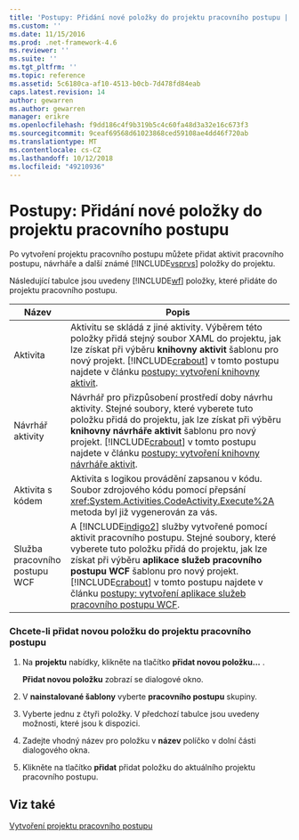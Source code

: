 ```yaml
---
title: 'Postupy: Přidání nové položky do projektu pracovního postupu | Dokumentace Microsoftu'
ms.custom: ''
ms.date: 11/15/2016
ms.prod: .net-framework-4.6
ms.reviewer: ''
ms.suite: ''
ms.tgt_pltfrm: ''
ms.topic: reference
ms.assetid: 5c6180ca-af10-4513-b0cb-7d478fd84eab
caps.latest.revision: 14
author: gewarren
ms.author: gewarren
manager: erikre
ms.openlocfilehash: f9dd186c4f9b319b5c4c60fa48d3a32e16c673f3
ms.sourcegitcommit: 9ceaf69568d61023868ced59108ae4dd46f720ab
ms.translationtype: MT
ms.contentlocale: cs-CZ
ms.lasthandoff: 10/12/2018
ms.locfileid: "49210936"
---
```

# <a name="how-to-add-a-new-item-to-a-workflow-project"></a>Postupy: Přidání nové položky do projektu pracovního postupu
Po vytvoření projektu pracovního postupu můžete přidat aktivit pracovního postupu, návrháře a další známé [!INCLUDE[vsprvs](../includes/vsprvs-md.md)] položky do projektu.  
  
 Následující tabulce jsou uvedeny [!INCLUDE[wf](../includes/wf-md.md)] položky, které přidáte do projektu pracovního postupu.  
  
|Název|Popis|  
|----------|-----------------|  
|Aktivita|Aktivitu se skládá z jiné aktivity. Výběrem této položky přidá stejný soubor XAML do projektu, jak lze získat při výběru **knihovny aktivit** šablonu pro nový projekt. [!INCLUDE[crabout](../includes/crabout-md.md)] v tomto postupu najdete v článku [postupy: vytvoření knihovny aktivit](../workflow-designer/how-to-create-an-activity-library.md).|  
|Návrhář aktivity|Návrhář pro přizpůsobení prostředí doby návrhu aktivity. Stejné soubory, které vyberete tuto položku přidá do projektu, jak lze získat při výběru **knihovny návrháře aktivit** šablonu pro nový projekt. [!INCLUDE[crabout](../includes/crabout-md.md)] v tomto postupu najdete v článku [postupy: vytvoření knihovny návrháře aktivit](../workflow-designer/how-to-create-an-activity-designer-library.md).|  
|Aktivita s kódem|Aktivita s logikou provádění zapsanou v kódu. Soubor zdrojového kódu pomocí přepsání <xref:System.Activities.CodeActivity.Execute%2A> metoda byl již vygenerován za vás.|  
|Služba pracovního postupu WCF|A [!INCLUDE[indigo2](../includes/indigo2-md.md)] služby vytvořené pomocí aktivit pracovního postupu. Stejné soubory, které vyberete tuto položku přidá do projektu, jak lze získat při výběru **aplikace služeb pracovního postupu WCF** šablonu pro nový projekt. [!INCLUDE[crabout](../includes/crabout-md.md)] v tomto postupu najdete v článku [postupy: vytvoření aplikace služeb pracovního postupu WCF](../workflow-designer/how-to-create-a-wcf-workflow-service-application.md).|  
  
### <a name="to-add-a-new-item-to-a-workflow-project"></a>Chcete-li přidat novou položku do projektu pracovního postupu  
  
1.  Na **projektu** nabídky, klikněte na tlačítko **přidat novou položku...** .  
  
     **Přidat novou položku** zobrazí se dialogové okno.  
  
2.  V **nainstalované šablony** vyberte **pracovního postupu** skupiny.  
  
3.  Vyberte jednu z čtyři položky. V předchozí tabulce jsou uvedeny možnosti, které jsou k dispozici.  
  
4.  Zadejte vhodný název pro položku v **název** políčko v dolní části dialogového okna.  
  
5.  Klikněte na tlačítko **přidat** přidat položku do aktuálního projektu pracovního postupu.  
  
## <a name="see-also"></a>Viz také  
 [Vytvoření projektu pracovního postupu](../workflow-designer/creating-a-workflow-project.md)